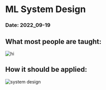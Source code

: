 # ML System Design
### Date: 2022_09-19

## What most people are taught:
![hi](https://github.com/sj123r/Assets/blob/master/Assets/4-12-1.png)

## How it should be applied:
![system design](https://github.com/sj123r/Assets/blob/master/Assets/ML_System_Design.png)


